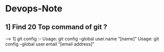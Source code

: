 # Devops-Note

## 1] Find 20 Top command of git ? 

-->  1] git config :- 
        Usage: git config –global user.name “[name]”
        Usage: git config –global user.email “[email address]” 
